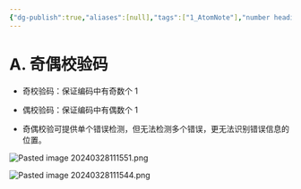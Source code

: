 ```yaml
---
{"dg-publish":true,"aliases":[null],"tags":["1_AtomNote"],"number headings":"auto, first-level 1, max 6, A.1.","Created-Date":"2024-03-28 11:15:14","Modified-Date":"2024-04-18 11:53:19","permalink":"/A01_Lessons/Ab05_计算机通信与网络/奇偶校验码/","dgPassFrontmatter":true}
---
```



# A. 奇偶校验码

- 奇校验码：保证编码中有奇数个 1
- 偶校验码：保证编码中有偶数个 1


- 奇偶校验可提供单个错误检测，但无法检测多个错误，更无法识别错误信息的位置。



![Pasted image 20240328111551.png](/img/user/Z02_ObFiles/Attachments/Pasted%20image%2020240328111551.png)


![Pasted image 20240328111544.png](/img/user/Z02_ObFiles/Attachments/Pasted%20image%2020240328111544.png)






